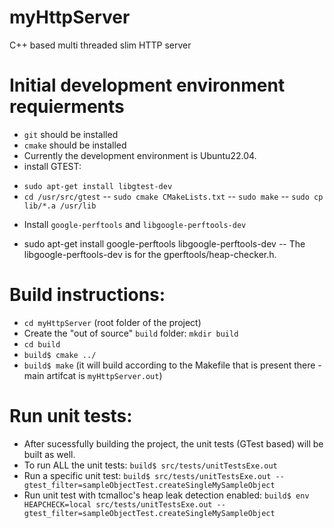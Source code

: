 # myHttpServer
C++ based multi threaded slim HTTP server

# Initial development environment requierments
- `git` should be installed
- `cmake` should be installed
- Currently the development environment is Ubuntu22.04.
- install GTEST: 
* `sudo apt-get install libgtest-dev`
* `cd /usr/src/gtest`
-- `sudo cmake CMakeLists.txt`
-- `sudo make`
-- `sudo cp lib/*.a /usr/lib`
- Install `google-perftools` and `libgoogle-perftools-dev`
* sudo apt-get install google-perftools libgoogle-perftools-dev
-- The libgoogle-perftools-dev is for the gperftools/heap-checker.h.

# Build instructions:
- `cd myHttpServer` (root folder of the project)
- Create the "out of source" `build` folder: `mkdir build`
- `cd build`
- `build$ cmake ../`
- `build$ make` (it will build according to the Makefile that is present there - main artifcat is `myHttpServer.out`)

# Run unit tests:
- After sucessfully building the project, the unit tests (GTest based) will be built as well.
- To run ALL the unit tests: `build$ src/tests/unitTestsExe.out`
- Run a specific unit test: `build$ src/tests/unitTestsExe.out --gtest_filter=sampleObjectTest.createSingleMySampleObject`
- Run unit test with tcmalloc's heap leak detection enabled: `build$ env HEAPCHECK=local src/tests/unitTestsExe.out --gtest_filter=sampleObjectTest.createSingleMySampleObject`
